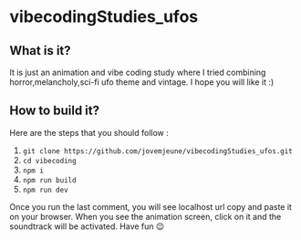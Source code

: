 # vibecodingStudies_ufos

## What is it?
It is just an animation and vibe coding study where I tried combining horror,melancholy,sci-fi ufo theme and vintage. I hope you will like it :)

## How to build it?
Here are the steps that you should follow : 
1. `git clone https://github.com/jovemjeune/vibecodingStudies_ufos.git`
2. `cd vibecoding`
3. `npm i` 
4. `npm run build`
5. `npm run dev`

Once you run the last comment, you will see localhost url copy and paste it on your browser. When you see the animation screen, click on it and the soundtrack will be activated. 
Have fun 😉
